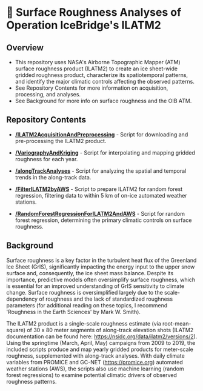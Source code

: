 # 🧊 Surface Roughness Analyses of Operation IceBridge's ILATM2

## Overview

- This repository uses NASA's Airborne Topographic Mapper (ATM) surface roughness product (ILATM2) to create an ice sheet-wide gridded roughness product, characterize its spatiotemporal patterns, and identify the major climatic controls affecting the observed patterns.
- See Repository Contents for more information on acquisition, processing, and analyses. 
- See Background for more info on surface roughness and the OIB ATM. 

## Repository Contents

* [**/ILATM2AcquisitionAndPreprocessing**](./ILATM2AcquisitionAndPreprocessing) -  Script for downloading and pre-processing the ILATM2 product.  

* [**/VariographyAndKriging**](./VariographyAndKriging) - Script for interpolating and mapping gridded roughness for each year. 

* [**/alongTrackAnalyses**](./alongTrackAnalyses) - Script for analyzing the spatial and temporal trends in the along-track data. 

* [**/FilterILATM2byAWS**](./FilterILATM2byAWS) - Script to prepare ILATM2 for random forest regression, filtering data to within 5 km of on-ice automated weather stations. 

* [**/RandomForestRegressionForILATM2AndAWS**](./RandomForestRegressionForILATM2AndAWS) - Script for random forest regression, determining the primary climatic controls on surface roughness. 

## Background

Surface roughness is a key factor in the turbulent heat flux of the Greenland Ice Sheet (GrIS), significantly impacting the energy input to the upper snow surface and, consequently, the ice sheet mass balance. Despite its importance, predictive models often oversimplify surface roughness, which is essential for an improved understanding of GrIS sensitivity to climate change. Surface roughness is oversimplified largely due to the scale-dependency of roughness and the lack of standardized roughness parameters (for additional reading on these topics, I recommend 'Roughness in the Earth Sciences' by Mark W. Smith). 

The ILATM2 product is a single-scale roughness estimate (via root-mean-square) of 30 x 80 meter segments of  along-track elevation shots (ILATM2 documentation can be found here: https://nsidc.org/data/ilatm2/versions/2). Using the springtime (March, April, May) campaigns from 2009 to 2019, the included scripts produce and map yearly gridded products for meter-scale roughness, supplemented with along-track analyses. With daily climate variables from PROMICE and GC-NET (https://promice.org) automated weather stations (AWS), the scripts also use machine learning (random forest regressions) to examine potential climatic drivers of observed roughness patterns.  
